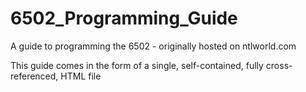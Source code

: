 # 6502_Programming_Guide
A guide to programming the 6502 - originally hosted on ntlworld.com

This guide comes in the form of a single, self-contained, fully cross-referenced, HTML file
